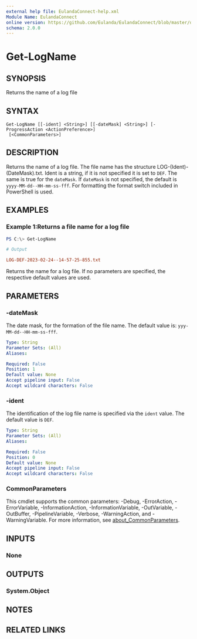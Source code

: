 ```yaml
---
external help file: EulandaConnect-help.xml
Module Name: EulandaConnect
online version: https://github.com/Eulanda/EulandaConnect/blob/master/docs/Get-LogName.md
schema: 2.0.0
---
```


# Get-LogName

## SYNOPSIS
Returns the name of a log file

## SYNTAX

```
Get-LogName [[-ident] <String>] [[-dateMask] <String>] [-ProgressAction <ActionPreference>]
 [<CommonParameters>]
```

## DESCRIPTION
Returns the name of a log file. The file name has the structure LOG-(Ident)-(DateMask).txt. Ident is a string, if it is not specified it is set to `DEF`. The same is true for the `dateMask`. If `dateMask` is not specified, the default is `yyyy-MM-dd--HH-mm-ss-fff`. For formatting the format switch included in PowerShell is used.

## EXAMPLES

### Example 1:Returns a file name for a log file
```powershell
PS C:\> Get-LogName
```

```ini
# Output

LOG-DEF-2023-02-24--14-57-25-855.txt
```

Returns the name for a log file. If no parameters are specified, the respective default values are used.

## PARAMETERS

### -dateMask
The date mask, for the formation of the file name. The default value is: `yyy-MM-dd--HH-mm-ss-fff`.

```yaml
Type: String
Parameter Sets: (All)
Aliases:

Required: False
Position: 1
Default value: None
Accept pipeline input: False
Accept wildcard characters: False
```

### -ident
The identification of the log file name is specified via the `ident` value. The default value is `DEF`.

```yaml
Type: String
Parameter Sets: (All)
Aliases:

Required: False
Position: 0
Default value: None
Accept pipeline input: False
Accept wildcard characters: False
```


### CommonParameters
This cmdlet supports the common parameters: -Debug, -ErrorAction, -ErrorVariable, -InformationAction, -InformationVariable, -OutVariable, -OutBuffer, -PipelineVariable, -Verbose, -WarningAction, and -WarningVariable. For more information, see [about_CommonParameters](http://go.microsoft.com/fwlink/?LinkID=113216).

## INPUTS

### None

## OUTPUTS

### System.Object
## NOTES

## RELATED LINKS

